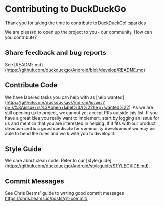 # Contributing to DuckDuckGo

Thank you for taking the time to contribute to DuckDuckGo! :sparkles

We are pleased to open up the project to you - our community. How can you contribute?

## Share feedback and bug reports
See [README.md] (https://github.com/duckduckgo/Android/blob/develop/README.md)

## Contribute Code

We have labelled tasks you can help with as [help wanted]
(https://github.com/duckduckgo/Android/issues?q=is%3Aissue+is%3Aopen+label%3A%22help+wanted%22).
As we are still opening up to project, we cannot yet accept PRs outside this list. If you have a great idea
you really want to implement, start by logging an issue for us and mention that you are interested in helping.
 If it fits with our product direction and is a good candidate for community development we may be able to bend
 the rules and work with you to develop it.

## Style Guide

We care about clean code. Refer to our [style guide] (https://github.com/duckduckgo/Android/styleguide/STYLEGUIDE.md).


## Commit Messages

See Chris Beams' guide to writing good commit messages https://chris.beams.io/posts/git-commit/
